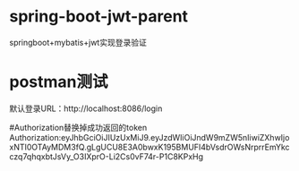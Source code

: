 # spring-boot-jwt-parent
springboot+mybatis+jwt实现登录验证

# postman测试
默认登录URL：http://localhost:8086/login

#Authorization替换掉成功返回的token
Authorization:eyJhbGciOiJIUzUxMiJ9.eyJzdWIiOiJndW9mZW5nIiwiZXhwIjoxNTI0OTAyMDM3fQ.gLgUCU8E3A0bwxK195BMUFI4bVsdrOWsNrprrEmYkcczq7qhqxbtJsVy_O3IXprO-Li2Cs0vF74r-P1C8KPxHg
